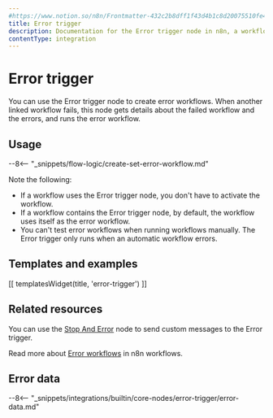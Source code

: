 ```yaml
---
#https://www.notion.so/n8n/Frontmatter-432c2b8dff1f43d4b1c8d20075510fe4
title: Error trigger
description: Documentation for the Error trigger node in n8n, a workflow automation platform. Includes guidance on usage, and links to examples.
contentType: integration
---
```


# Error trigger

You can use the Error trigger node to create error workflows. When another linked workflow fails, this node gets details about the failed workflow and the errors, and runs the error workflow.

## Usage

--8<-- "_snippets/flow-logic/create-set-error-workflow.md"


Note the following:

* If a workflow uses the Error trigger node, you don't have to activate the workflow.
* If a workflow contains the Error trigger node, by default, the workflow uses itself as the error workflow.
* You can't test error workflows when running workflows manually. The Error trigger only runs when an automatic workflow errors.

## Templates and examples

<!-- see https://www.notion.so/n8n/Pull-in-templates-for-the-integrations-pages-37c716837b804d30a33b47475f6e3780 -->
[[ templatesWidget(title, 'error-trigger') ]]

## Related resources

You can use the [Stop And Error](/integrations/builtin/core-nodes/n8n-nodes-base.stopanderror/) node to send custom messages to the Error trigger.

Read more about [Error workflows](/flow-logic/error-handling/) in n8n workflows. 

## Error data

--8<-- "_snippets/integrations/builtin/core-nodes/error-trigger/error-data.md"

